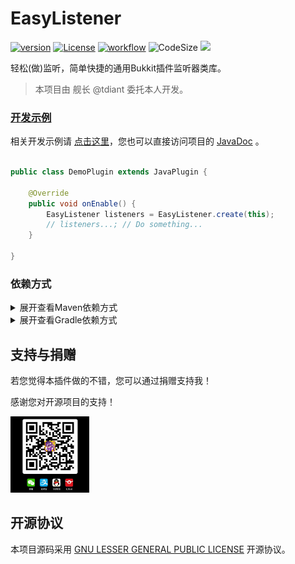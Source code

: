 # EasyListener

[![version](https://img.shields.io/github/v/release/CarmJos/EasyListener)](https://github.com/CarmJos/EasyListener/releases)
[![License](https://img.shields.io/github/license/CarmJos/EasyListener)](https://opensource.org/licenses/MIT)
[![workflow](https://github.com/CarmJos/EasyListener/actions/workflows/maven.yml/badge.svg?branch=master)](https://github.com/CarmJos/EasyListener/actions/workflows/maven.yml)
![CodeSize](https://img.shields.io/github/languages/code-size/CarmJos/EasyListener)
![](https://visitor-badge.glitch.me/badge?page_id=EasyListener.readme)

轻松(做)监听，简单快捷的通用Bukkit插件监听器类库。

> 本项目由 舰长 @tdiant 委托本人开发。

### [开发示例](src/test/java/DemoPlugin.java)

相关开发示例请 [点击这里](src/test/java/DemoPlugin.java)，您也可以直接访问项目的 [JavaDoc](https://carmjos.github.io/EasyListener) 。

```java

public class DemoPlugin extends JavaPlugin {

    @Override
    public void onEnable() {
        EasyListener listeners = EasyListener.create(this);
        // listeners...; // Do something...
    }

}
```

### 依赖方式

<details>
<summary>展开查看Maven依赖方式</summary>

```xml

<project>
    <repositories>

        <repository>
            <!--采用Maven中心库，安全稳定，但版本更新需要等待同步-->
            <id>maven</id>
            <name>Maven Central</name>
            <url>https://repo1.maven.org/maven2</url>
        </repository>

        <repository>
            <!--采用github依赖库，实时更新，但需要配置 (推荐) -->
            <id>EasyListener</id>
            <name>GitHub Packages</name>
            <url>https://maven.pkg.github.com/CarmJos/EasyListener</url>
        </repository>

        <repository>
            <!--采用我的私人依赖库，简单方便，但可能因为变故而无法使用-->
            <id>carm-repo</id>
            <name>Carm's Repo</name>
            <url>https://repo.carm.cc/repository/maven-public/</url>
        </repository>

    </repositories>

    <dependencies>

        <dependency>
            <groupId>cc.carm.lib</groupId>
            <artifactId>easylistener</artifactId>
            <version>[LATEST RELEASE]</version>
            <scope>compile</scope>
        </dependency>

    </dependencies>

</project>
```

</details>

<details>
<summary>展开查看Gradle依赖方式</summary>

```groovy
repositories {

    // 采用Maven中心库，安全稳定，但版本更新需要等待同步
    mavenCentral()

    // 采用github依赖库，实时更新，但需要配置 (推荐)
    maven { url 'https://maven.pkg.github.com/CarmJos/EasyListener' }

    // 采用我的私人依赖库，简单方便，但可能因为变故而无法使用
    maven { url 'https://repo.carm.cc/repository/maven-public/' }
}

dependencies {
    api "cc.carm.lib:easylistener:[LATEST RELEASE]"
}
```

</details>

## 支持与捐赠

若您觉得本插件做的不错，您可以通过捐赠支持我！

感谢您对开源项目的支持！

<img height=25% width=25% src="https://raw.githubusercontent.com/CarmJos/CarmJos/main/img/donate-code.jpg"  alt=""/>

## 开源协议

本项目源码采用 [GNU LESSER GENERAL PUBLIC LICENSE](https://www.gnu.org/licenses/lgpl-3.0.html) 开源协议。
